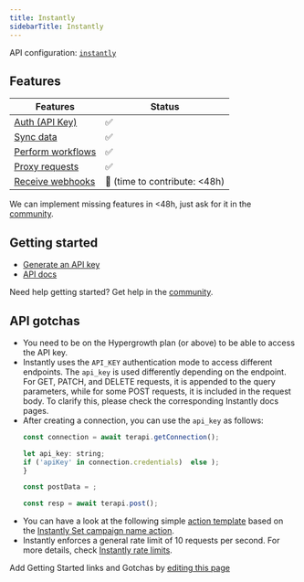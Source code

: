 ```yaml
---
title: Instantly
sidebarTitle: Instantly
---
```


API configuration: [`instantly`](https://terapi.dev/providers.yaml)

## Features

| Features | Status |
| - | - |
| [Auth (API Key)](/integrate/guides/authorize-an-api) | ✅ |
| [Sync data](/integrate/guides/sync-data-from-an-api) | ✅ |
| [Perform workflows](/integrate/guides/perform-workflows-with-an-api) | ✅ |
| [Proxy requests](/integrate/guides/proxy-requests-to-an-api) | ✅ |
| [Receive webhooks](/integrate/guides/receive-webhooks-from-an-api) | 🚫 (time to contribute: &lt;48h) |

We can implement missing features in &lt;48h, just ask for it in the [community](https://terapi.dev/slack).

## Getting started

-   [Generate an API key](https://app.instantly.ai/app/settings/integrations)
-   [API docs](https://app.theneo.io/instantly-ai/instantlyapidocs/introduction)

Need help getting started? Get help in the [community](https://terapi.dev/slack).

## API gotchas

- You need to be on the Hypergrowth plan (or above) to be able to access the API key.
- Instantly uses the `API_KEY` authentication mode to access different endpoints. The `api_key` is used differently depending on the endpoint. For GET, PATCH, and DELETE requests, it is appended to the query parameters, while for some POST requests, it is included in the request body. To clarify this, please check the corresponding Instantly docs pages.
- After creating a connection, you can use the `api_key` as follows:
    ```js
    const connection = await terapi.getConnection();

    let api_key: string;
    if ('apiKey' in connection.credentials)  else );
    }

    const postData = ;

    const resp = await terapi.post();
    ```
- You can have a look at the following simple [action template](/integrations/integration-templates/instantly) based on the [Instantly Set campaign name action](https://app.theneo.io/instantly-ai/instantlyapidocs/campaign-1/set-campaign-name).
- Instantly enforces a general rate limit of 10 requests per second. For more details, check [Instantly rate limits](https://app.theneo.io/instantly-ai/instantlyapidocs/introduction/rate-limits).

Add Getting Started links and Gotchas by [editing this page]()

